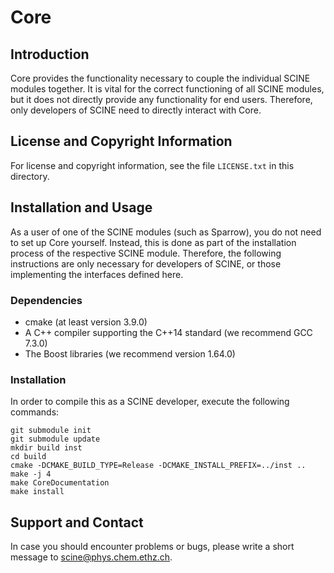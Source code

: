 # Core

## Introduction

Core provides the functionality necessary to couple the individual SCINE
modules together. It is vital for the correct functioning of all SCINE
modules, but it does not directly provide any functionality for end users.
Therefore, only developers of SCINE need to directly interact with Core.


## License and Copyright Information

For license and copyright information, see the file `LICENSE.txt` in this
directory.


## Installation and Usage

As a user of one of the SCINE modules (such as Sparrow), you do not need
to set up Core yourself. Instead, this is done as part of the installation
process of the respective SCINE module. Therefore, the following instructions
are only necessary for developers of SCINE, or those implementing the 
interfaces defined here.

### Dependencies

- cmake (at least version 3.9.0)
- A C++ compiler supporting the C++14 standard (we recommend GCC 7.3.0)
- The Boost libraries (we recommend version 1.64.0)

### Installation

In order to compile this as a SCINE developer, execute the following
commands:

```
git submodule init
git submodule update
mkdir build inst
cd build
cmake -DCMAKE_BUILD_TYPE=Release -DCMAKE_INSTALL_PREFIX=../inst ..
make -j 4
make CoreDocumentation
make install
```


## Support and Contact

In case you should encounter problems or bugs, please write a short message
to scine@phys.chem.ethz.ch.

